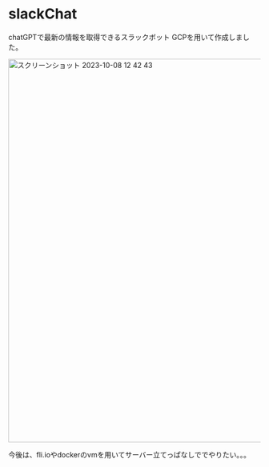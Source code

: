 # slackChat

chatGPTで最新の情報を取得できるスラックボット
GCPを用いて作成しました。

<img width="766" alt="スクリーンショット 2023-10-08 12 42 43" src="https://github.com/ponponnsan/slackChat/assets/61935109/61028543-f281-4c08-8502-2d0d38e13edc">


今後は、fli.ioやdockerのvmを用いてサーバー立てっぱなしででやりたい。。。
